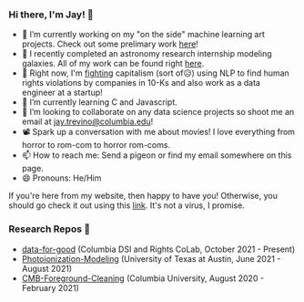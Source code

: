 ### Hi there, I'm Jay! 👋

- 🎨 I’m currently working on my "on the side" machine learning art projects. Check out some prelimary work [here](https://github.com/jat2211/Warhol-and-Convolutional-Neural-Network)!
- 🔭 I recently completed an astronomy research internship modeling galaxies. All of my work can be found right [here](https://github.com/jat2211/Photoionization-Modeling).
- 💸 Right now, I'm [fighting](https://github.com/jat2211/data-for-good) capitalism (sort of😥) using NLP to find human rights violations by companies in 10-Ks and also work as a data engineer at a startup!
- 📝 I’m currently learning C and Javascript.
- 👯 I’m looking to collaborate on any data science projects so shoot me an email at jay.trevino@columbia.edu!
- 📽️ Spark up a conversation with me about movies! I love everything from horror to rom-com to horror rom-coms.
- 📫 How to reach me: Send a pigeon or find my email somewhere on this page.
- 😄 Pronouns: He/Him

If you're here from my website, then happy to have you! Otherwise, you should go check it out using this [link](https://jat2211.github.io/home/). It's not a virus, I promise.

### Research Repos 🥖
- [data-for-good](https://github.com/jat2211/data-for-good) (Columbia DSI and Rights CoLab, October 2021 - Present)
- [Photoionization-Modeling](https://github.com/jat2211/Photoionization-Modeling) (University of Texas at Austin, June 2021 - August 2021)
- [CMB-Foreground-Cleaning](https://github.com/jat2211/CMB-Foreground-Cleaning) (Columbia University, August 2020 - February 2021)
